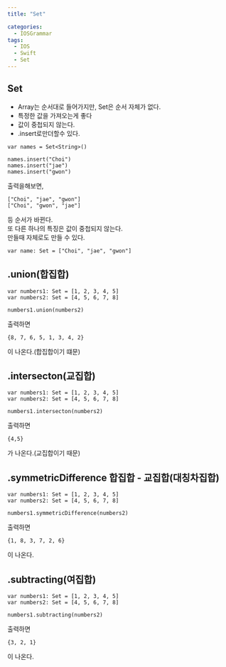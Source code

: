 ```yaml
---
title: "Set"

categories:
  - IOSGrammar
tags:
  - IOS
  - Swift
  - Set
---
```


## Set
- Array는 순서대로 들어가지만, Set은 순서 자체가 없다.
- 특정한 값을 가져오는게 좋다
- 값이 중첩되지 않는다.
- .insert로만더할수 있다.

~~~
var names = Set<String>()

names.insert("Choi")
names.insert("jae")
names.insert("gwon")
~~~
출력을해보면, 
~~~
["Choi", "jae", "gwon"]
["Choi", "gwon", "jae"]
~~~
등 순서가 바뀐다.  
또 다른 하나의 특징은 값이 중첩되지 않는다.  
만들때 자체로도 만들 수 있다.
~~~
var name: Set = ["Choi", "jae", "gwon"]
~~~

## .union(합집합)
~~~
var numbers1: Set = [1, 2, 3, 4, 5]
var numbers2: Set = [4, 5, 6, 7, 8]

numbers1.union(numbers2)
~~~
출력하면
~~~
{8, 7, 6, 5, 1, 3, 4, 2}
~~~
이 나온다.(합집합이기 떄문) 

## .intersecton(교집합)
~~~
var numbers1: Set = [1, 2, 3, 4, 5]
var numbers2: Set = [4, 5, 6, 7, 8]

numbers1.intersecton(numbers2)
~~~
출력하면
~~~
{4,5}
~~~
가 나온다.(교집합이기 때문)   

## .symmetricDifference 합집합 - 교집합(대칭차집합)
~~~
var numbers1: Set = [1, 2, 3, 4, 5]
var numbers2: Set = [4, 5, 6, 7, 8]

numbers1.symmetricDifference(numbers2)
~~~
출력하면
~~~
{1, 8, 3, 7, 2, 6}
~~~  
이 나온다.  

## .subtracting(여집합)
~~~
var numbers1: Set = [1, 2, 3, 4, 5]
var numbers2: Set = [4, 5, 6, 7, 8]

numbers1.subtracting(numbers2)
~~~
출력하면
~~~
{3, 2, 1}
~~~  
이 나온다.  